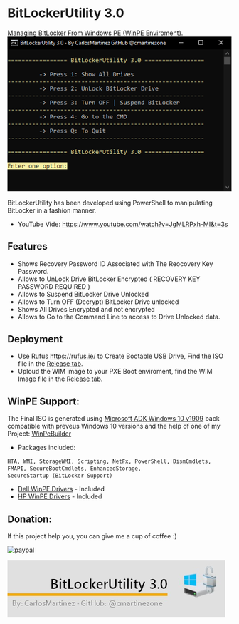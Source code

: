 # BitLockerUtility 3.0
 Managing BitLocker From Windows PE (WinPE Enviroment).
 ![""](Screenshots/001.PNG)
 
 
 BitLockerUtility has been developed using PowerShell to manipulating BitLocker in a fashion manner.
 
 * YouTube Vide: https://www.youtube.com/watch?v=JgMLRPxh-MI&t=3s
 
 ## Features
* Shows Recovery Password ID Associated with The Reocovery Key Password.
* Allows to UnLock Drive BitLocker Encrypted ( RECOVERY KEY PASSWORD REQUIRED )
* Allows to Suspend BitLocker Drive Unlocked 
* Allows to Turn OFF (Decrypt) BitLocker Drive unlocked
* Shows All Drives Encrypted and not encrypted
* Allows to Go to the Command Line to access to Drive Unlocked data.

 ## Deployment
* Use Rufus https://rufus.ie/ to Create Bootable USB Drive, Find the ISO file in the [Release tab](https://github.com/cmartinezone/BitLockerUtility/releases).
* Uploud the WIM image to your PXE Boot enviroment, find the WIM Image file in the [Release tab](https://github.com/cmartinezone/BitLockerUtility/releases).

## WinPE Support:
The Final ISO is generated using [Microsoft ADK Windows 10 v1909](https://docs.microsoft.com/en-us/windows-hardware/get-started/adk-install) back compatible with preveus Windows 10 versions and the help of one of my Project: [WinPeBuilder](https://github.com/cmartinezone/WinPEBuilder)
* Packages included: 
```
HTA, WMI, StorageWMI, Scripting, NetFx, PowerShell, DismCmdlets, FMAPI, SecureBootCmdlets, EnhancedStorage,
SecureStartup (BitLocker Support)
```
* [Dell WinPE Drivers](https://www.dell.com/support/article/us/en/04/how13364/winpe-10-driver-pack?lang=en) - Included
* [HP WinPE Drivers](https://ftp.hp.com/pub/caps-softpaq/cmit/HP_WinPE_DriverPack.html) - Included

## Donation:
If this project help you, you can give me a cup of coffee :)

[![paypal](https://www.paypalobjects.com/en_US/i/btn/btn_donateCC_LG.gif)](https://www.paypal.me/cmartinezone)


![""](Screenshots/banner.jpg)



 
 

 


